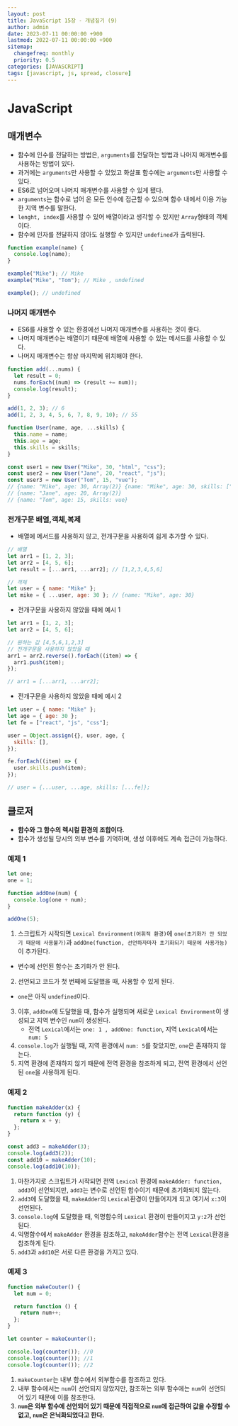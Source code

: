 ```yaml
---
layout: post
title: JavaScript 15장 - 개념짚기 (9)
author: admin
date: 2023-07-11 00:00:00 +900
lastmod: 2022-07-11 00:00:00 +900
sitemap:
  changefreq: monthly
  priority: 0.5
categories: [JAVASCRIPT]
tags: [javascript, js, spread, closure]
---
```


# JavaScript

## 매개변수

- 함수에 인수를 전달하는 방법은, `arguments`를 전달하는 방법과 나머지 매개변수를 사용하는 방법이 있다.
- 과거에는 `arguments`만 사용할 수 있었고 화살표 함수에는 `arguments`만 사용할 수 있다.
- ES6로 넘어오며 나머지 매개변수를 사용할 수 있게 됐다.
- `arguments`는 함수로 넘어 온 모든 인수에 접근할 수 있으며 함수 내에서 이용 가능한 지역 변수를 말한다.
- `lenght, index`를 사용할 수 있어 배열이라고 생각할 수 있지만 `Array`형태의 객체이다.
- 함수에 인자를 전달하지 않아도 실행할 수 있지만 `undefined`가 출력된다.

```js
function example(name) {
  console.log(name);
}

example("Mike"); // Mike
example("Mike", "Tom"); // Mike , undefined

example(); // undefined
```

### 나머지 매개변수

- ES6를 사용할 수 있는 환경에선 나머지 매개변수를 사용하는 것이 좋다.
- 나머지 매개변수는 배열이기 때문에 배열에 사용할 수 있는 메서드를 사용할 수 있다.
- 나머지 매개변수는 항상 마지막에 위치해야 한다.

```js
function add(...nums) {
  let result = 0;
  nums.forEach((num) => (result += num));
  console.log(result);
}

add(1, 2, 3); // 6
add(1, 2, 3, 4, 5, 6, 7, 8, 9, 10); // 55
```

```js
function User(name, age, ...skills) {
  this.name = name;
  this.age = age;
  this.skills = skills;
}

const user1 = new User("Mike", 30, "html", "css");
const user2 = new User("Jane", 20, "react", "js");
const user3 = new User("Tom", 15, "vue");
// {name: "Mike", age: 30, Array(2)} {name: "Mike", age: 30, skills: ["html", "css"]}
// {name: "Jane", age: 20, Array(2)}
// {name: "Tom", age: 15, skills: vue}
```

### 전개구문 배열,객체,복제

- 배열에 메서드를 사용하지 않고, 전개구문을 사용하여 쉽게 추가할 수 있다.

```js
// 배열
let arr1 = [1, 2, 3];
let arr2 = [4, 5, 6];
let result = [...arr1, ...arr2]; // [1,2,3,4,5,6]

// 객체
let user = { name: "Mike" };
let mike = { ...user, age: 30 }; // {name: "Mike", age: 30}
```

- 전개구문을 사용하지 않았을 때에 예시 1

```js
let arr1 = [1, 2, 3];
let arr2 = [4, 5, 6];

// 원하는 값 [4,5,6,1,2,3]
// 전개구문을 사용하지 않았을 때
arr1 = arr2.reverse().forEach((item) => {
  arr1.push(item);
});

// arr1 = [...arr1, ...arr2];
```

- 전개구문을 사용하지 않았을 때에 예시 2

```js
let user = { name: "Mike" };
let age = { age: 30 };
let fe = ["react", "js", "css"];

user = Object.assign({}, user, age, {
  skills: [],
});

fe.forEach((item) => {
  user.skills.push(item);
});

// user = {...user, ...age, skills: [...fe]};
```

## 클로저

- **함수와 그 함수의 렉시컬 환경의 조합이다.**
- 함수가 생성될 당시의 외부 변수를 기억하며, 생성 이후에도 계속 접근이 가능하다.

### 예제 1

```js
let one;
one = 1;

function addOne(num) {
  console.log(one + num);
}

addOne(5);
```

1. 스크립트가 시작되면 `Lexical Environment(어휘적 환경)`에 `one(초기화가 안 되었기 때문에 사용불가)`과 `addOne(function, 선언하자마자 초기화되기 때문에 사용가능)`이 추가된다.

- 변수에 선언된 함수는 초기화가 안 된다.

2. 선언되고 코드가 첫 번째에 도달했을 때, 사용할 수 있게 된다.

- `one`은 아직 `undefined`이다.

3. 이후, `addOne`에 도달했을 때, 함수가 실행되며 새로운 `Lexical Environment`이 생성되고 지역 변수인 `num`이 생성된다.
   - 전역 `Lexical`에서는 `one: 1 , addOne: function`, 지역 `Lexical`에서는 `num: 5`
4. `console.log`가 실행될 때, 지역 환경에서 `num: 5`를 찾았지만, `one`은 존재하지 않는다.
5. 지역 환경에 존재하지 않기 때문에 전역 환경을 참조하게 되고, 전역 환경에서 선언된 `one`을 사용하게 된다.

### 예제 2

```js
function makeAdder(x) {
  return function (y) {
    return x + y;
  };
}

const add3 = makeAdder(3);
console.log(add3(2));
const add10 = makeAdder(10);
console.log(add10(10));
```

1. 마찬가지로 스크립트가 시작되면 전역 `Lexical` 환경에 `makeAdder: function, add3`이 선언되지만, `add3`는 변수로 선언된 함수이기 때문에 초기화되지 않는다.
2. `add3`에 도달했을 때, `makeAdder`의 `Lexical`환경이 만들어지게 되고 여기서 `x:3`이 선언된다.
3. `console.log`에 도달했을 때, 익명함수의 `Lexical` 환경이 만들어지고 `y:2`가 선언된다.
4. 익명함수에서 `makeAdder` 환경을 참조하고, `makeAdder`함수는 전역 `Lexical`환경을 참조하게 된다.
5. `add3`과 `add10`은 서로 다른 환경을 가지고 있다.

### 예제 3

```js
function makeCouter() {
  let num = 0;

  return function () {
    return num++;
  };
}

let counter = makeCounter();

console.log(counter()); //0
console.log(counter()); //1
console.log(counter()); //2
```

1. `makeCounter`는 내부 함수에서 외부함수를 참조하고 있다.
2. 내부 함수에서는 `num`이 선언되지 않았지만, 참조하는 외부 함수에는 `num`이 선언되어 있기 때문에 이를 참조한다.
3. **`num`은 외부 함수에 선언되어 있기 때문에 직접적으로 `num`에 접근하여 값을 수정할 수 없고, `num`은 은닉화되었다고 한다.**
